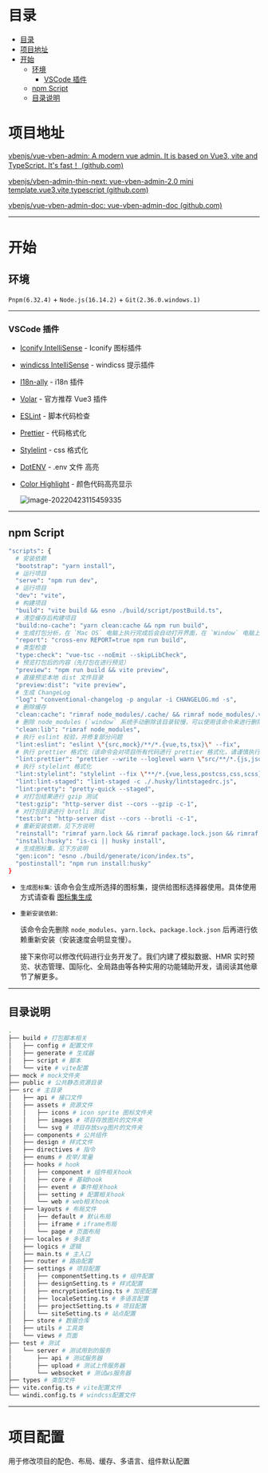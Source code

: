 # 目录
- [目录](#目录)
- [项目地址](#项目地址)
- [开始](#开始)
  - [环境](#环境)
    - [VSCode 插件](#vscode-插件)
  - [npm Script](#npm-script)
  - [目录说明](#目录说明)

# 项目地址

[vbenjs/vue-vben-admin: A modern vue admin. It is based on Vue3, vite and TypeScript. It's fast！ (github.com)](https://github.com/vbenjs/vue-vben-admin)

[vbenjs/vben-admin-thin-next: vue-vben-admin-2.0 mini template.vue3,vite,typescript (github.com)](https://github.com/vbenjs/vben-admin-thin-next)

[vbenjs/vue-vben-admin-doc: vue-vben-admin-doc (github.com)](https://github.com/vbenjs/vue-vben-admin-doc)

---

# 开始

## 环境

`Pnpm(6.32.4)` + `Node.js(16.14.2)` + `Git(2.36.0.windows.1)`

---

### VSCode 插件

- [Iconify IntelliSense](https://marketplace.visualstudio.com/items?itemName=antfu.iconify) - Iconify 图标插件

- [windicss IntelliSense](https://marketplace.visualstudio.com/items?itemName=voorjaar.windicss-intellisense) - windicss 提示插件

- [I18n-ally](https://marketplace.visualstudio.com/items?itemName=Lokalise.i18n-ally) - i18n 插件

- [Volar](https://marketplace.visualstudio.com/items?itemName=johnsoncodehk.volar) - 官方推荐 Vue3 插件

- [ESLint](https://marketplace.visualstudio.com/items?itemName=dbaeumer.vscode-eslint) - 脚本代码检查

- [Prettier](https://marketplace.visualstudio.com/items?itemName=esbenp.prettier-vscode) - 代码格式化

- [Stylelint](https://marketplace.visualstudio.com/items?itemName=stylelint.vscode-stylelint) - css 格式化

- [DotENV](https://marketplace.visualstudio.com/items?itemName=mikestead.dotenv) - .env 文件 高亮

- [Color Highlight](https://marketplace.visualstudio.com/items?itemName=naumovs.color-highlight) - 颜色代码高亮显示

  ![image-20220423115459335](http://cdn.ayusummer233.top/img/202204231155705.png)

---

## npm Script

```sh
"scripts": {
  # 安装依赖
  "bootstrap": "yarn install",
  # 运行项目
  "serve": "npm run dev",
  # 运行项目
  "dev": "vite",
  # 构建项目
  "build": "vite build && esno ./build/script/postBuild.ts",
  # 清空缓存后构建项目
  "build:no-cache": "yarn clean:cache && npm run build",
  # 生成打包分析，在 `Mac OS` 电脑上执行完成后会自动打开界面，在 `Window` 电脑上执行完成后需要打开 `./build/.cache/stats.html` 查看
  "report": "cross-env REPORT=true npm run build",
  # 类型检查
  "type:check": "vue-tsc --noEmit --skipLibCheck",
  # 预览打包后的内容（先打包在进行预览）
  "preview": "npm run build && vite preview",
  # 直接预览本地 dist 文件目录
  "preview:dist": "vite preview",
  # 生成 ChangeLog
  "log": "conventional-changelog -p angular -i CHANGELOG.md -s",
  # 删除缓存
  "clean:cache": "rimraf node_modules/.cache/ && rimraf node_modules/.vite",
  # 删除 node_modules (`window` 系统手动删除该目录较慢，可以使用该命令来进行删除)
  "clean:lib": "rimraf node_modules",
  # 执行 eslint 校验，并修复部分问题
  "lint:eslint": "eslint \"{src,mock}/**/*.{vue,ts,tsx}\" --fix",
  # 执行 prettier 格式化（该命令会对项目所有代码进行 prettier 格式化，请谨慎执行）
  "lint:prettier": "prettier --write --loglevel warn \"src/**/*.{js,json,tsx,css,less,scss,vue,html,md}\"",
  # 执行 stylelint 格式化
  "lint:stylelint": "stylelint --fix \"**/*.{vue,less,postcss,css,scss}\" --cache --cache-location node_modules/.cache/stylelint/",
  "lint:lint-staged": "lint-staged -c ./.husky/lintstagedrc.js",
  "lint:pretty": "pretty-quick --staged",
  # 对打包结果进行 gzip 测试
  "test:gzip": "http-server dist --cors --gzip -c-1",
  # 对打包目录进行 brotli 测试
  "test:br": "http-server dist --cors --brotli -c-1",
  # 重新安装依赖，见下方说明
  "reinstall": "rimraf yarn.lock && rimraf package.lock.json && rimraf node_modules && npm run bootstrap",
  "install:husky": "is-ci || husky install",
  # 生成图标集，见下方说明
  "gen:icon": "esno ./build/generate/icon/index.ts",
  "postinstall": "npm run install:husky"
}
```

- `生成图标集`: 该命令会生成所选择的图标集，提供给图标选择器使用。具体使用方式请查看 [图标集生成](https://vvbin.cn/doc-next/dep/icon.html#图标集预生成)

- `重新安装依赖`: 

  该命令会先删除 `node_modules`、`yarn.lock`、`package.lock.json` 后再进行依赖重新安装（安装速度会明显变慢）。

  接下来你可以修改代码进行业务开发了。我们内建了模拟数据、HMR 实时预览、状态管理、国际化、全局路由等各种实用的功能辅助开发，请阅读其他章节了解更多。

---

## 目录说明

```sh
.
├── build # 打包脚本相关
│   ├── config # 配置文件
│   ├── generate # 生成器
│   ├── script # 脚本
│   └── vite # vite配置
├── mock # mock文件夹
├── public # 公共静态资源目录
├── src # 主目录
│   ├── api # 接口文件
│   ├── assets # 资源文件
│   │   ├── icons # icon sprite 图标文件夹
│   │   ├── images # 项目存放图片的文件夹
│   │   └── svg # 项目存放svg图片的文件夹
│   ├── components # 公共组件
│   ├── design # 样式文件
│   ├── directives # 指令
│   ├── enums # 枚举/常量
│   ├── hooks # hook
│   │   ├── component # 组件相关hook
│   │   ├── core # 基础hook
│   │   ├── event # 事件相关hook
│   │   ├── setting # 配置相关hook
│   │   └── web # web相关hook
│   ├── layouts # 布局文件
│   │   ├── default # 默认布局
│   │   ├── iframe # iframe布局
│   │   └── page # 页面布局
│   ├── locales # 多语言
│   ├── logics # 逻辑
│   ├── main.ts # 主入口
│   ├── router # 路由配置
│   ├── settings # 项目配置
│   │   ├── componentSetting.ts # 组件配置
│   │   ├── designSetting.ts # 样式配置
│   │   ├── encryptionSetting.ts # 加密配置
│   │   ├── localeSetting.ts # 多语言配置
│   │   ├── projectSetting.ts # 项目配置
│   │   └── siteSetting.ts # 站点配置
│   ├── store # 数据仓库
│   ├── utils # 工具类
│   └── views # 页面
├── test # 测试
│   └── server # 测试用到的服务
│       ├── api # 测试服务器
│       ├── upload # 测试上传服务器
│       └── websocket # 测试ws服务器
├── types # 类型文件
├── vite.config.ts # vite配置文件
└── windi.config.ts # windcss配置文件
```

---

# 项目配置

用于修改项目的配色、布局、缓存、多语言、组件默认配置




